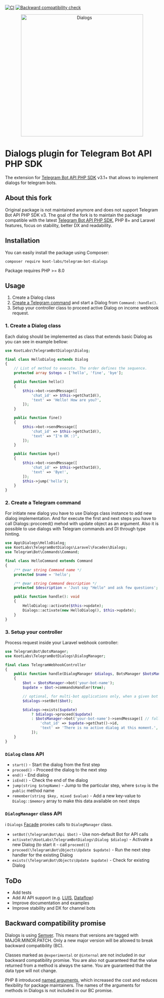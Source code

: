 [![CI](https://github.com/koot-labs/telegram-bot-dialogs/actions/workflows/ci.yml/badge.svg)](https://github.com/koot-labs/telegram-bot-dialogs/actions/workflows/ci.yml)
[![Backward compatibility check](https://github.com/koot-labs/telegram-bot-dialogs/actions/workflows/backward-compatibility-check.yml/badge.svg)](https://github.com/koot-labs/telegram-bot-dialogs/actions/workflows/backward-compatibility-check.yml)

<p align="center"><img src="https://user-images.githubusercontent.com/5278175/176997422-79e5c4c1-ff43-438e-b30e-651bb8e17bcf.png" alt="Dialogs" width="400"></p>

# Dialogs plugin for Telegram Bot API PHP SDK

The extension for [Telegram Bot API PHP SDK](https://github.com/irazasyed/telegram-bot-sdk) v3.1+ that allows to implement dialogs for telegram bots.


## About this fork

Original package is not maintained anymore and does not support Telegram Bot API PHP SDK v3.
The goal of the fork is to maintain the package compatible with the latest [Telegram Bot API PHP SDK](https://github.com/irazasyed/telegram-bot-sdk),
PHP 8+ and Laravel features, focus on stability, better DX and readability.


## Installation

You can easily install the package using Composer:

```shell
composer require koot-labs/telegram-bot-dialogs
```
Package requires PHP >= 8.0


## Usage

1. Create a Dialog class
2. [Create a Telegram command](https://telegram-bot-sdk.readme.io/docs/commands-system) and start a Dialog from `Command::handle()`.
3. Setup your controller class to proceed active Dialog on income webhook request.


### 1. Create a Dialog class

Each dialog should be implemented as class that extends basic Dialog as you can see in example bellow:

```php
use KootLabs\TelegramBotDialogs\Dialog;

final class HelloDialog extends Dialog
{
    // List of method to execute. The order defines the sequence.
    protected array $steps = ['hello', 'fine', 'bye'];

    public function hello()
    {
        $this->bot->sendMessage([
            'chat_id' => $this->getChatId(),
            'text' => 'Hello! How are you?',
        ]);
    }

    public function fine()
    {
        $this->bot->sendMessage([
            'chat_id' => $this->getChatId(),
            'text' => "I'm OK :)",
        ]);
    }

    public function bye()
    {
        $this->bot->sendMessage([
            'chat_id' => $this->getChatId(),
            'text' => 'Bye!',
        ]);
        $this->jump('hello');
    }
}
```


### 2. Create a Telegram command

For initiate new dialog you have to use Dialogs class instance to add new dialog implementation. And for execute the first and next steps you have to call Dialogs::procceed() mehod with update object as an argument. Also it is possible to use dialogs with Telegram commands and DI through type hinting.

```php
use App\Dialogs\HelloDialog;
use KootLabs\TelegramBotDialogs\Laravel\Facades\Dialogs;
use Telegram\Bot\Commands\Command;

final class HelloCommand extends Command
{
    /** @var string Command name */
    protected $name = 'hello';

    /** @var string Command description */
    protected $description = 'Just say "Hello" and ask few questions';

    public function handle(): void
    {
        HelloDialog::activate($this->update);
        Dialogs::activate(new HelloDialog(), $this->update);
    }
}
```


### 3. Setup your controller

Process request inside your Laravel webhook controller:

```php
use Telegram\Bot\BotsManager;
use KootLabs\TelegramBotDialogs\DialogManager;

final class TelegramWebhookController
{
    public function handle(DialogManager $dialogs, BotsManager $botsManager): void
    {
        $bot = $botsManager->bot('your-bot-name');
        $update = $bot->commandsHandler(true);

        // optional, for multi-bot applications only, when a given bot is not a default one
        $dialogs->setBot($bot);

        $dialogs->exists($update)
            ? $dialogs->proceed($update)
            : $botsManager->bot('your-bot-name')->sendMessage([ // fallback message
                'chat_id' => $update->getChat()->id,
                'text' => 'There is no active dialog at this moment.',
            ]);
    }
}
```


### `Dialog` class API

- `start()` - Start the dialog from the first step
- `proceed()` - Proceed the dialog to the next step
- `end()` - End dialog
- `isEnd()` - Check the end of the dialog
- `jump(string $stepName)` - Jump to the particular step, where `$step` is the `public` method name
- `remember(string $key, mixed $value)` - Add a new key-value to `Dialog::$memory` array to make this data available on next steps


### `DialogManager` class API

ℹ️ `Dialogs` [Facade](https://laravel.com/docs/master/facades) proxies calls to `DialogManager` class.

- `setBot(\Telegram\Bot\Api $bot)` - Use non-default Bot for API calls
- `activate(\KootLabs\TelegramBotDialogs\Dialog $dialog)` - Activate a new Dialog (to start it - call `proceed()`)
- `proceed(\Telegram\Bot\Objects\Update $update)` - Run the next step handler for the existing Dialog
- `exists(\Telegram\Bot\Objects\Update $update)` - Check for existing Dialog


## ToDo

- Add tests
- Add AI API support (e.g. [LUIS](https://www.luis.ai/), [Dataflow](https://cloud.google.com/dataflow))
- Improve documentation and examples
- Improve stability and DX for channel bots


## Backward compatibility promise

Dialogs is using [Semver](https://semver.org/). This means that versions are tagged with MAJOR.MINOR.PATCH.
Only a new major version will be allowed to break backward compatibility (BC).

Classes marked as `@experimental` or `@internal` are not included in our backward compatibility promise.
You are also not guaranteed that the value returned from a method is always the same.
You are guaranteed that the data type will not change.

PHP 8 introduced [named arguments](https://wiki.php.net/rfc/named_params), which increased the cost and reduces flexibility for package maintainers.
The names of the arguments for methods in Dialogs is not included in our BC promise.
